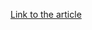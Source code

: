 [Link to the article](https://securityblog.switch.ch/2021/06/19/android-flubot-enters-switzerland/)
